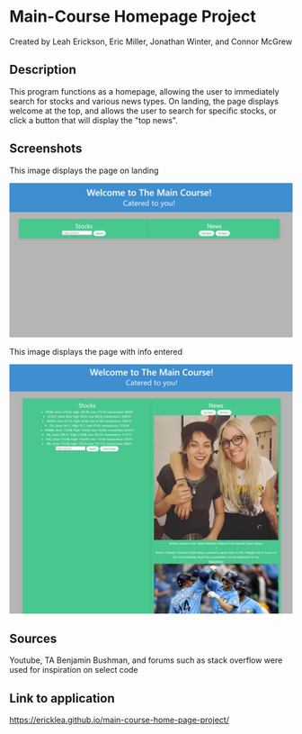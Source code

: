 # Main-Course Homepage Project

Created by Leah Erickson, Eric Miller, Jonathan Winter, and Connor McGrew

## Description

This program functions as a homepage, allowing the user to immediately search for stocks and various news types. On landing, the page displays welcome at the top, and allows the user to search for specific stocks, or click a button that will display the "top news".

## Screenshots

This image displays the page on landing

![Image of the page on landing](./images/Project1_landing.png)

This image displays the page with info entered

![Image of the page displaying api functions](./images/Project1_pop.png)

## Sources

Youtube, TA Benjamin Bushman, and forums such as stack overflow were used for inspiration on select code

## Link to application

https://ericklea.github.io/main-course-home-page-project/